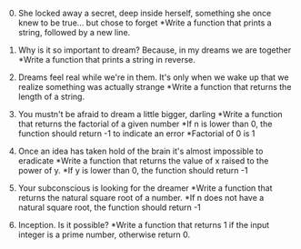 0. She locked away a secret, deep inside herself, something she once knew to be true... but chose to forget
*Write a function that prints a string, followed by a new line.

1. Why is it so important to dream? Because, in my dreams we are together
*Write a function that prints a string in reverse.

2. Dreams feel real while we're in them. It's only when we wake up that we realize something was actually strange
*Write a function that returns the length of a string.

3. You mustn't be afraid to dream a little bigger, darling
*Write a function that returns the factorial of a given number
*If n is lower than 0, the function should return -1 to indicate an error
*Factorial of 0 is 1

4. Once an idea has taken hold of the brain it's almost impossible to eradicate
*Write a function that returns the value of x raised to the power of y.
*If y is lower than 0, the function should return -1

5. Your subconscious is looking for the dreamer
*Write a function that returns the natural square root of a number.
*If n does not have a natural square root, the function should return -1

6. Inception. Is it possible?
*Write a function that returns 1 if the input integer is a prime number, otherwise return 0.

